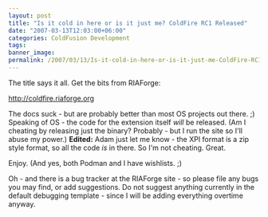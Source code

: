 ```yaml
---
layout: post
title: "Is it cold in here or is it just me? ColdFire RC1 Released"
date: "2007-03-13T12:03:00+06:00"
categories: ColdFusion Development 
tags: 
banner_image: 
permalink: /2007/03/13/Is-it-cold-in-here-or-is-it-just-me-ColdFire-RC1-Released
---
```


The title says it all. Get the bits from RIAForge:

<a href="http://coldfire.riaforge.org">http://coldfire.riaforge.org</a>

The docs suck - but are probably better than most OS projects out there. ;) Speaking of OS - the code for the extension itself <i>will</i> be released. (Am I cheating by releasing just the binary? Probably - but I run the site so I'll abuse my power.) <b>Edited:</b> Adam just let me know - the XPI format is a zip style format, so all the code <i>is</i> in there. So I'm not cheating. Great.

Enjoy. (And yes, both Podman and I have wishlists. ;)

Oh - and there is a bug tracker at the RIAForge site - so please file any bugs you may find, or add suggestions. Do not suggest anything currently in the default debugging template - since I will be adding everything overtime anyway.